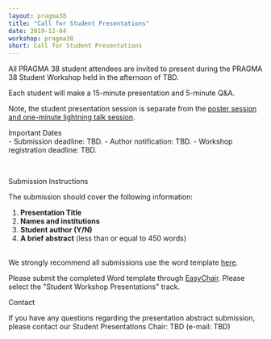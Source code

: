 ```yaml
---
layout: pragma38
title: "Call for Student Presentations"
date: 2019-12-04
workshop: pragma38
short: Call for Student Presentations
---
```


All PRAGMA 38 student attendees are invited to present during the PRAGMA 38 Student
Workshop held in the afternoon of TBD.

Each student will make a 15-minute presentation and 5-minute Q&A.

Note, the
student presentation session is separate from the <a href="/pragma38-posters/">poster session and
one-minute lightning talk session</a>.


<div class="border38">Important Dates</div>
- Submission deadline: TBD.
- Author notification: TBD.
- Workshop registration deadline: TBD.

&nbsp;

<div class="border38">Submission Instructions</div>

The submission should cover the following information: 

1.	**Presentation Title**
2.	**Names and institutions**
3.	**Student author (Y/N)**
4.	**A brief abstract** (less than or equal to 450 words)

<br/>
We strongly recommend all submissions use the word template 
<a href="/images/pragma38/PRAGMA38%20Student%20Presentation%20Abstract%20Template.docx">here</a>.<br>

Please submit the completed Word template through
[EasyChair](https://easychair.org/conferences/?conf=pragma38). Please select
the "Student Workshop Presentations" track.


<div class="border38">Contact</div>

If you have any questions regarding the presentation abstract submission, please contact our Student Presentations Chair: TBD (e-mail: TBD)
